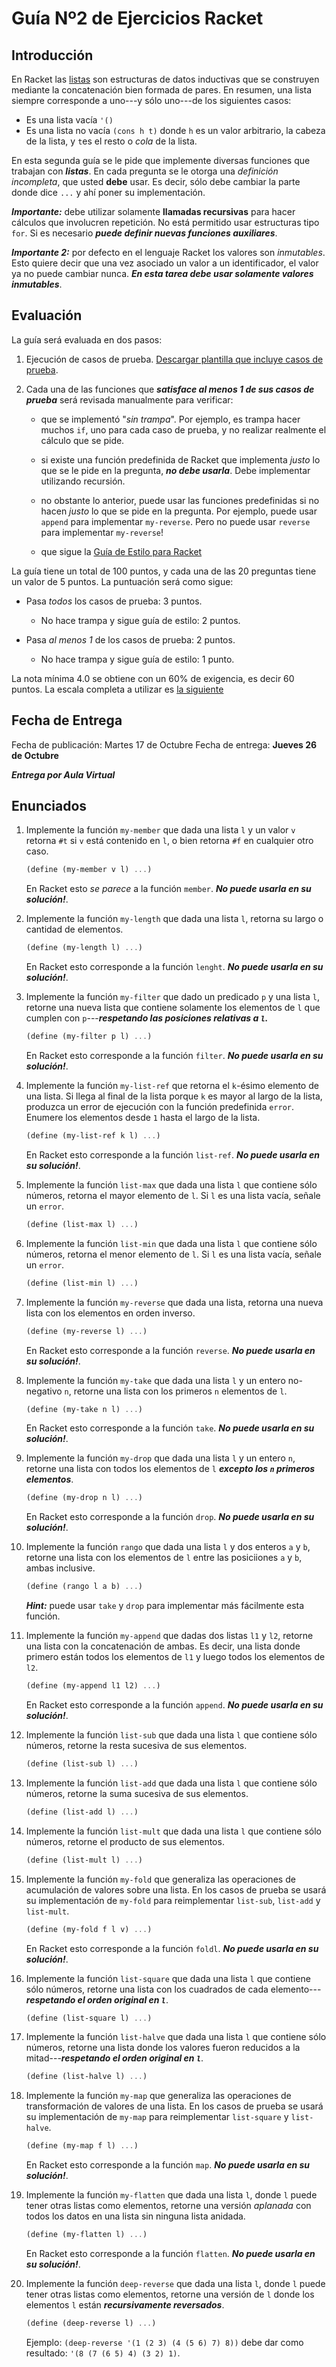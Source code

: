 # Guía Nº2 de Ejercicios Racket #

## Introducción ##


En Racket las
[listas](https://users.dcc.uchile.cl/~etanter/preplai/Estructuras_de_Datos.html#%28part._.Listas%29)
son estructuras de datos inductivas que se construyen mediante la
concatenación bien formada de pares. En resumen, una lista siempre
corresponde a uno---y sólo uno---de los siguientes casos:

- Es una lista vacía `'()`
- Es una lista no vacía `(cons h t)` donde `h` es un valor arbitrario,
la cabeza de la lista, y `t`es el resto o *cola* de la lista.


En esta segunda guía se le pide que implemente diversas funciones que
trabajan con ***listas***. En cada
pregunta se le otorga una *definición incompleta*, que usted **debe**
usar. Es decir, sólo debe cambiar la parte donde dice `...` y ahí
poner su implementación.

***Importante:*** debe utilizar solamente **llamadas recursivas** para
hacer cálculos que involucren repetición. No está permitido usar
estructuras tipo `for`. Si es necesario ***puede definir nuevas
funciones auxiliares***.

***Importante 2:*** por defecto en el lenguaje Racket los valores
son *inmutables*. Esto quiere decir que una vez asociado un valor a un
identificador, el valor ya no puede cambiar nunca. ***En esta tarea
debe usar solamente valores inmutables***.

## Evaluación ##

La guía será evaluada en dos pasos:

1. Ejecución de casos de prueba.
[Descargar plantilla que incluye casos de prueba](plantilla_guia2.rkt).

2. Cada una de las funciones que ***satisface al menos 1 de sus casos de
prueba*** será revisada manualmente para verificar:

	- que se implementó "*sin trampa*". Por ejemplo, es trampa hacer
	muchos `if`, uno para cada caso de prueba, y no realizar realmente
	el cálculo que se pide.

	- si existe una función predefinida de Racket que implementa *justo*
      lo que se le pide en la pregunta, ***no debe usarla***. Debe
      implementar utilizando recursión.

	- no obstante lo anterior, puede usar las funciones predefinidas
      si no hacen *justo* lo que se pide en la pregunta. Por ejemplo,
      puede usar `append` para implementar `my-reverse`. Pero no puede
      usar `reverse` para implementar `my-reverse`!
	
	- que sigue la [Guía de Estilo para Racket](http://docs.racket-lang.org/style/)

La guía tiene un total de 100 puntos, y cada una de las 20 preguntas
tiene un valor de 5 puntos. La puntuación será como sigue:

- Pasa *todos* los casos de prueba: 3 puntos.
	- No hace trampa y sigue guía de estilo: 2 puntos.
	
- Pasa *al menos 1* de los casos de prueba: 2 puntos.
	- No hace trampa y sigue guía de estilo: 1 punto.

La nota mínima 4.0 se obtiene con un 60% de exigencia, es decir 60
puntos. La escala completa a utilizar es
[la siguiente](http://escaladenotas.cl/?nmin=1&nmax=7.0&napr=4.0&exig=60.0&pmax=100.0&paso=1.0&orden=ascendente)

## Fecha de Entrega ##

Fecha de publicación: Martes 17 de Octubre
Fecha de entrega: **Jueves 26 de Octubre**

***Entrega por Aula Virtual***

## Enunciados ##

1. Implemente la función `my-member` que dada una lista `l` y un valor
   `v` retorna `#t` si `v` está contenido en `l`, o bien retorna `#f`
   en cualquier otro caso.

	```scheme
	(define (my-member v l) ...)
	```

	En Racket esto *se parece* a la función `member`. ***No puede
    usarla en su solución!***.
	

1. Implemente la función `my-length` que dada una lista `l`, retorna
   su largo o cantidad de elementos.

	```scheme
	(define (my-length l) ...)
	```

	En Racket esto corresponde a la función `lenght`. ***No puede
    usarla en su solución!***.
	

1. Implemente la función `my-filter` que dado un predicado `p` y una
   lista `l`, retorne una nueva lista que contiene solamente los
   elementos de `l` que cumplen con `p`---***respetando las posiciones
   relativas a `l`.***

	```scheme
	(define (my-filter p l) ...)
	```

	En Racket esto corresponde a la función `filter`. ***No puede
    usarla en su solución!***.
	

1. Implemente la función `my-list-ref` que retorna el `k`-ésimo
   elemento de una lista. Si llega al final de la lista porque `k` es
   mayor al largo de la lista, produzca un error de ejecución con la
   función predefinida `error`. Enumere los elementos desde `1` hasta
   el largo de la lista.

	```scheme
	(define (my-list-ref k l) ...)
	```

	En Racket esto corresponde a la función `list-ref`. ***No puede
    usarla en su solución!***.


1. Implemente la función `list-max` que dada una lista `l` que
   contiene sólo números, retorna el mayor elemento de `l`. Si `l` es
   una lista vacía, señale un `error`.

	```scheme
	(define (list-max l) ...)
	```
   

1. Implemente la función `list-min` que dada una lista `l` que
   contiene sólo números, retorna el menor elemento de `l`. Si `l` es
   una lista vacía, señale un `error`.

	```scheme
	(define (list-min l) ...)
	```


1. Implemente la función  `my-reverse` que dada una lista, retorna una
   nueva lista con los elementos en orden inverso.

	```scheme
	(define (my-reverse l) ...)
	```

	En Racket esto corresponde a la función `reverse`. ***No puede
    usarla en su solución!***.
	

1. Implemente la función `my-take` que dada una lista `l`  y un entero
   no-negativo `n`, retorne una lista con los primeros `n` elementos de
   `l`.

	```scheme
	(define (my-take n l) ...)
	```

	En Racket esto corresponde a la función `take`. ***No puede usarla
    en su solución!***.
	

1. Implemente la función `my-drop` que dada una lista `l` y un entero
   `n`, retorne una lista con todos los elementos de `l` ***excepto
   los `n` primeros elementos***.

	```scheme
	(define (my-drop n l) ...)
	```

	En Racket esto corresponde a la función  `drop`. ***No puede
    usarla en su solución!***.
	

1. Implemente la función `rango` que dada una lista `l` y dos enteros `a` y `b`,
   retorne una lista con los elementos de `l` entre las posiciiones
   `a` y `b`, ambas inclusive.

	```scheme
	(define (rango l a b) ...)
	```

	***Hint:*** puede usar `take` y `drop` para implementar más
    fácilmente esta función.
	

1. Implemente la función `my-append` que dadas dos listas `l1` y `l2`,
   retorne una lista con la concatenación de ambas. Es decir, una
   lista donde primero están todos los elementos de `l1` y luego todos
   los elementos de `l2`.

	```scheme
	(define (my-append l1 l2) ...)
	```

	En Racket esto corresponde a la función `append`. ***No puede
    usarla en su solución!***.
	

1. Implemente la función `list-sub` que dada una lista `l` que
   contiene sólo números, retorne la resta sucesiva de sus elementos.

	```scheme
	(define (list-sub l) ...)
	```


1. Implemente la función `list-add` que dada una lista `l` que
   contiene sólo números, retorne la suma sucesiva de sus elementos.

	```scheme
	(define (list-add l) ...)
	```


1. Implemente la función `list-mult` que dada una lista `l` que
   contiene sólo números, retorne el producto de sus elementos.

	```scheme
	(define (list-mult l) ...)
	```


1. Implemente la función `my-fold` que generaliza las operaciones de
   acumulación de valores sobre una lista. En los casos de prueba se
   usará su implementación de `my-fold` para reimplementar `list-sub`,
   `list-add` y `list-mult`.

	```scheme
	(define (my-fold f l v) ...)
	```

	En Racket esto corresponde a la función `foldl`. ***No puede
    usarla en su solución!***.


1. Implemente la función `list-square` que dada una lista `l` que
   contiene sólo números, retorne una lista con los cuadrados de cada
   elemento---***respetando el orden original en `l`***.

	```scheme
	(define (list-square l) ...)
	```


1. Implemente la función `list-halve` que dada una lista `l` que
   contiene sólo números, retorne una lista donde los valores fueron
   reducidos a la mitad---***respetando el orden original en `l`***.

	```scheme
	(define (list-halve l) ...)
	```


1. Implemente la función `my-map` que generaliza las operaciones de
   transformación de valores de una lista. En los casos de prueba se
   usará su implementación de `my-map` para reimplementar
   `list-square` y `list-halve`.

	```scheme
	(define (my-map f l) ...)
	```

	En Racket esto corresponde a la función `map`. ***No puede usarla
    en su solución!***.


1. Implemente la función `my-flatten` que dada una lista `l`, donde
   `l` puede tener otras listas como elementos, retorne una versión
   *aplanada* con todos los datos en una lista sin ninguna lista
   anidada.

	```scheme
	(define (my-flatten l) ...)
	```

	En Racket esto corresponde a la función `flatten`. ***No puede
    usarla en su solución!***.


1. Implemente la función `deep-reverse` que dada una lista `l`, donde
   `l` puede tener otras listas como elementos, retorne una versión de
  `l` donde los elementos `l` están ***recursivamente
   reversados***. 

	```scheme
	(define (deep-reverse l) ...)
	```

	Ejemplo: `(deep-reverse '(1 (2 3) (4 (5 6) 7) 8))` debe dar como
    resultado: `'(8 (7 (6 5) 4) (3 2) 1)`.


